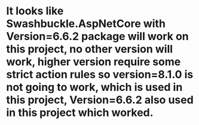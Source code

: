 # It looks like Swashbuckle.AspNetCore with Version=6.6.2 package will work on this project, no other version will work, higher version require some strict action rules so version=8.1.0 is not going to work, which is used in this project, Version=6.6.2 also used in this project which worked. 
